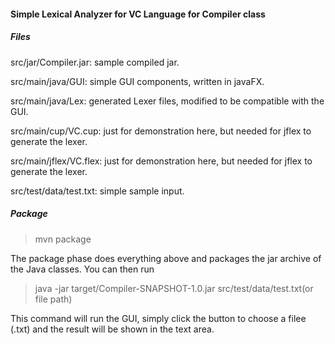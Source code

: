 **<h4>Simple Lexical Analyzer for VC Language for Compiler class </h4>**
<h5>Files</h5>

  src/jar/Compiler.jar: sample compiled jar.
  
  src/main/java/GUI: simple GUI components, written in javaFX.
  
  src/main/java/Lex: generated Lexer files, modified to be compatible with the GUI.
  
  src/main/cup/VC.cup: just for demonstration here, but needed for jflex to generate the lexer.
  
  src/main/jflex/VC.flex: just for demonstration here, but needed for jflex to generate the lexer.
  
  src/test/data/test.txt: simple sample input.

<h5>Package</h5>

  > mvn package

The package phase does everything above and packages the jar archive of the Java classes. You can then run
    
  > java -jar target/Compiler-SNAPSHOT-1.0.jar src/test/data/test.txt(or file path) 

This command will run the GUI, simply click the button to choose a filee (.txt) and the result will be shown in the text area.
